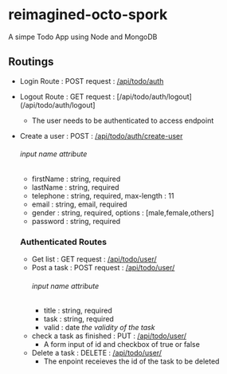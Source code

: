 # reimagined-octo-spork
  A simpe Todo App using Node and MongoDB
 
 
## Routings
- Login Route : POST request : [/api/todo/auth](/api/todo/auth)
- Logout Route : GET request : [/api/todo/auth/logout](/api/todo/auth/logout]
    - The user needs to be authenticated to access endpoint
- Create a user : POST : [/api/todo/auth/create-user](/api/todo/auth/create-user)
     ###### input name attribute
    - firstName : string, required
    - lastName  : string, required
    - telephone : string, required, max-length : 11
    - email     : string, email, required
    - gender : string, required, options : [male,female,others]
    - password  : string, required
  
  ### Authenticated Routes
  - Get list : GET request : [/api/todo/user/](/api/todo/user/)
  - Post a task : POST request : [/api/todo/user/](/api/todo/user/)
      ###### input name attribute
      - title : string, required
      - task : string, required
      - valid : date *the validity of the task*
  - check a task as finished : PUT : [/api/todo/user/](/api/todo/user/)
      - A form input of id and checkbox of true or false
  - Delete a task : DELETE : [/api/todo/user/](/api/todo/user/)
      - The enpoint receieves the id of the task to be deleted
